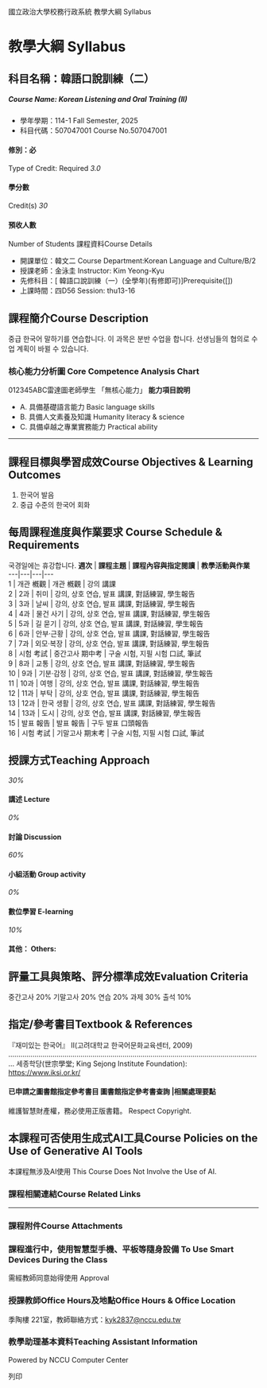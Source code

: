 國立政治大學校務行政系統 教學大綱 Syllabus
# 教學大綱 Syllabus
##  科目名稱：韓語口說訓練（二）
#####  Course Name: Korean Listening and Oral Training (II)
  * 學年學期：114-1 Fall Semester, 2025 
  * 科目代碼：507047001 Course No.507047001


#### 修別：必
Type of Credit: Required 
_3.0_
#### 學分數
Credit(s)
_30_
#### 預收人數
Number of Students
課程資料Course Details
  * 開課單位：韓文二 Course Department:Korean Language and Culture/B/2 
  * 授課老師：金泳圭 Instructor: Kim Yeong-Kyu 
  * 先修科目：[ 韓語口說訓練（一）(全學年)(有修即可)]Prerequisite([])
  * 上課時間：四D56 Session: thu13-16


##  課程簡介Course Description
중급 한국어 말하기를 연습합니다.
이 과목은 분반 수업을 합니다. 선생님들의 협의로 수업 계획이 바뀔 수 있습니다.
###  核心能力分析圖 Core Competence Analysis Chart
012345ABC雷達圖老師學生
「無核心能力」 
**能力項目說明**
  * A. 具備基礎語言能力 Basic language skills
  * B. 具備人文素養及知識 Humanity literacy & science
  * C. 具備卓越之專業實務能力 Practical ability


* * *
##  課程目標與學習成效Course Objectives & Learning Outcomes 
1. 한국어 발음
2. 중급 수준의 한국어 회화
##  每周課程進度與作業要求 Course Schedule & Requirements
국경일에는 휴강합니다.
**週次** |  **課程主題** |  **課程內容與指定閱讀** |  **教學活動與作業**  
---|---|---|---  
1 |  개관 槪觀 |  개관 槪觀 |  강의 講課  
2 |  2과 |  취미 |  강의, 상호 연습, 발표 講課, 對話練習, 學生報告  
3 |  3과 |  날씨 |  강의, 상호 연습, 발표 講課, 對話練習, 學生報告  
4 |  4과 |  물건 사기 |  강의, 상호 연습, 발표 講課, 對話練習, 學生報告  
5 |  5과 |  길 묻기 |  강의, 상호 연습, 발표 講課, 對話練習, 學生報告  
6 |  6과 |  안부·근황 |  강의, 상호 연습, 발표 講課, 對話練習, 學生報告  
7 |  7과 |  외모·복장 |  강의, 상호 연습, 발표 講課, 對話練習, 學生報告  
8 |  시험 考試 |  중간고사 期中考 |  구술 시험, 지필 시험 口試, 筆試  
9 |  8과 |  교통 |  강의, 상호 연습, 발표 講課, 對話練習, 學生報告  
10 |  9과 |  기분·감정 |  강의, 상호 연습, 발표 講課, 對話練習, 學生報告  
11 |  10과 |  여행 |  강의, 상호 연습, 발표 講課, 對話練習, 學生報告  
12 |  11과 |  부탁 |  강의, 상호 연습, 발표 講課, 對話練習, 學生報告  
13 |  12과 |  한국 생활 |  강의, 상호 연습, 발표 講課, 對話練習, 學生報告  
14 |  13과 |  도시 |  강의, 상호 연습, 발표 講課, 對話練習, 學生報告  
15 |  발표 報告 |  발표 報告 |  구두 발표 口頭報告  
16 |  시험 考試 |  기말고사 期末考 |  구술 시험, 지필 시험 口試, 筆試  
##  授課方式Teaching Approach
_30%_
####  講述 Lecture
_0%_
####  討論 Discussion
_60%_
####  小組活動 Group activity
_0%_
####  數位學習 E-learning
_10%_
####  其他： Others:
##  評量工具與策略、評分標準成效Evaluation Criteria
중간고사 20%
기말고사 20%
연습 20%
과제 30%
출석 10%
##  指定/參考書目Textbook & References
『재미있는 한국어』 Ⅱ(고려대학교 한국어문화교육센터, 2009)
...............................................................................................................................
세종학당(世宗學堂; King Sejong Institute Foundation): https://www.iksi.or.kr/
####  已申請之圖書館指定參考書目  圖書館指定參考書查詢 |相關處理要點
維護智慧財產權，務必使用正版書籍。 Respect Copyright.
##  本課程可否使用生成式AI工具Course Policies on the Use of Generative AI Tools
本課程無涉及AI使用 This Course Does Not Involve the Use of AI.
###  課程相關連結Course Related Links
* * *
###  課程附件Course Attachments
###  課程進行中，使用智慧型手機、平板等隨身設備 To Use Smart Devices During the Class
需經教師同意始得使用  Approval
###  授課教師Office Hours及地點Office Hours & Office Location
季陶樓 221室，教師聯絡方式：kyk2837@nccu.edu.tw
###  教學助理基本資料Teaching Assistant Information
Powered by NCCU Computer Center
  
列印
